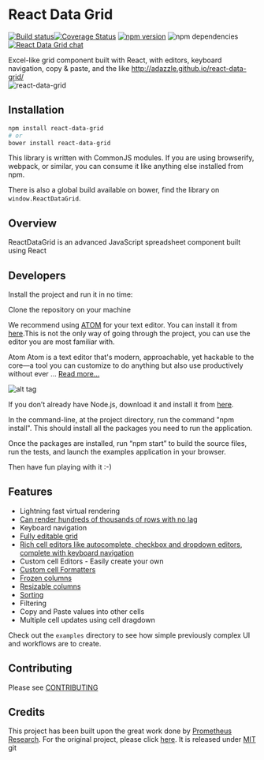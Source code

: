 # React Data Grid 
[![Build status](https://ci.appveyor.com/api/projects/status/smciktvlkvp6r8w7/branch/master?svg=true)](https://ci.appveyor.com/project/adazzle/react-data-grid/branch/master)[![Coverage Status](https://coveralls.io/repos/adazzle/react-data-grid/badge.svg?branch=master)](https://coveralls.io/r/adazzle/react-data-grid?branch=master) [![npm version](https://badge.fury.io/js/react-data-grid.svg)](http://badge.fury.io/js/react-data-grid) 
![npm dependencies](https://david-dm.org/adazzle/react-data-grid.svg)
[![React Data Grid chat](https://react-data-grid.herokuapp.com/badge.svg)](https://react-data-grid.herokuapp.com/)

Excel-like grid component built with React, with editors, keyboard navigation, copy &amp; paste, and the like http://adazzle.github.io/react-data-grid/  
![react-data-grid](https://cloud.githubusercontent.com/assets/1432798/7348812/78063bd6-ecec-11e4-89d5-ffd327721cd7.PNG)


Installation
------------

```sh
npm install react-data-grid
# or
bower install react-data-grid
```

This library is written with CommonJS modules. If you are using
browserify, webpack, or similar, you can consume it like anything else
installed from npm.

There is also a global build available on bower, find the library on
`window.ReactDataGrid`.


Overview 
--------

ReactDataGrid is an advanced JavaScript spreadsheet component built using React


Developers 
--------

Install the project and run it in no time: 

Clone the repository on your machine

We recommend using [ATOM](https://atom.io/) for your text editor. You can install it from [here](https://atom.io/).This is not the only way of going through the project, you can use the editor you are most familiar with.

Atom
Atom is a text editor that's modern, approachable, yet hackable to the core—a tool you can customize to do anything but also use productively without ever ...
[Read more...](https://atom.io/)

![alt tag](http://og.github.com/atom-mark/atom-mark@1200x630.png)

If you don’t already have Node.js, download it and install it from [here](https://nodejs.org/en/).

In the command-line, at the project directory, run the command "npm install". This should install all the packages you need to run the application.

Once the packages are installed, run “npm start” to build the source files, run the tests, and launch the examples application in your browser.

Then have fun playing with it :-) 

Features
--------

- Lightning fast virtual rendering
- [Can render hundreds of thousands of rows with no lag](http://adazzle.github.io/react-data-grid/examples.html#/million-rows)
- Keyboard navigation
- [Fully editable grid](http://adazzle.github.io/react-data-grid/examples.html#/editable)
- [Rich cell editors like autocomplete, checkbox and dropdown editors, complete with keyboard navigation](http://adazzle.github.io/react-data-grid/examples.html#/editors)
- Custom cell Editors - Easily create your own
- [Custom cell Formatters](http://adazzle.github.io/react-data-grid/examples.html#/formatters)
- [Frozen columns](http://adazzle.github.io/react-data-grid/examples.html#/fixed)
- [Resizable columns](http://adazzle.github.io/react-data-grid/examples.html#/resizable)
- [Sorting](http://adazzle.github.io/react-data-grid/examples.html#/sortable) 
- Filtering
- Copy and Paste values into other cells
- Multiple cell updates using cell dragdown


Check out the `examples` directory to see how simple previously complex UI
and workflows are to create.

Contributing
------------

Please see [CONTRIBUTING](CONTRIBUTING.md)

Credits 
------------
This project has been built upon the great work done by [Prometheus Research](https://github.com/prometheusresearch). For the original project, please click [here]( https://github.com/prometheusresearch/react-grid). It is released under [MIT](https://github.com/adazzle/react-data-grid/blob/master/LICENSE)
git
